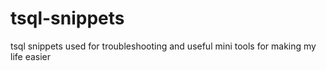 tsql-snippets
=============

tsql snippets used for troubleshooting and useful mini tools for making my life easier

